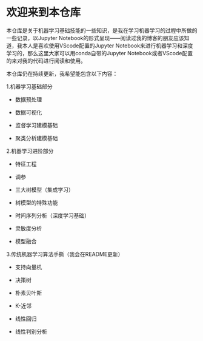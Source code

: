 # 欢迎来到本仓库

本仓库是关于机器学习基础技能的一些知识，是我在学习机器学习的过程中所做的一些记录，以Jupyter Notebook的形式呈现——阅读过我的博客的朋友应该知道，我本人是喜欢使用VScode配置的Jupyter Notebook来进行机器学习和深度学习的，那么这里大家可以用conda自带的Jupyter Notebook或者VScode配置的来对我的代码进行阅读和使用。

本仓库仍在持续更新，我希望能包含以下内容：

1.机器学习基础部分

- 数据预处理

- 数据可视化

- 监督学习建模基础

- 聚类分析建模基础

2.机器学习进阶部分

- 特征工程

- 调参

- 三大树模型（集成学习）

- 树模型的特殊功能

- 时间序列分析（深度学习基础）

- 灵敏度分析

- 模型融合

3.传统机器学习算法手撕（我会在README更新）

- 支持向量机

- 决策树

- 朴素贝叶斯

- K-近邻

- 线性回归

- 线性判别分析